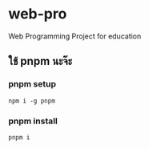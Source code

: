 # web-pro

Web Programming Project for education

## ใช้ pnpm นะจ๊ะ

### pnpm setup
```
npm i -g pnpm
```

### pnpm install
```
pnpm i
```
